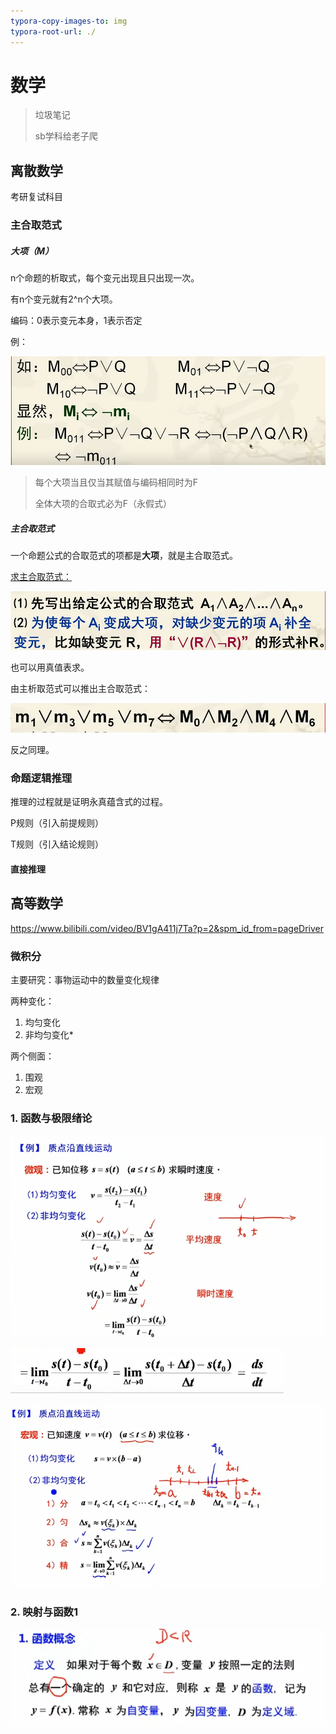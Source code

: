 ```yaml
---
typora-copy-images-to: img
typora-root-url: ./
---
```


# 数学

> 垃圾笔记
>
> sb学科给老子爬



## 离散数学

考研复试科目

### 主合取范式

##### 大项（M）

n个命题的析取式，每个变元出现且只出现一次。

有n个变元就有2^n个大项。

编码：0表示变元本身，1表示否定

例：

![image-20230307113839085](/img/image-20230307113839085.png)

> 每个大项当且仅当其赋值与编码相同时为F
>
> 全体大项的合取式必为F（永假式）

##### 主合取范式

一个命题公式的合取范式的项都是**大项**，就是主合取范式。

<u>求主合取范式：</u>

![image-20230307114926509](/img/image-20230307114926509.png)

也可以用真值表求。

由主析取范式可以推出主合取范式：

![image-20230307120650718](/img/image-20230307120650718.png)

反之同理。



### 命题逻辑推理

推理的过程就是证明永真蕴含式的过程。

P规则（引入前提规则）

T规则（引入结论规则）

#### 直接推理





















## 高等数学

https://www.bilibili.com/video/BV1gA411j7Ta?p=2&spm_id_from=pageDriver

### 微积分

主要研究：事物运动中的数量变化规律

两种变化：

1. 均匀变化
2. 非均匀变化*

两个侧面：

1. 围观
2. 宏观

### 1. 函数与极限绪论

![image-20220202142245539](/img/image-20220202142245539.png)

![image-20220202142359385](/img/image-20220202142359385.png)

![image-20220202142930070](/img/image-20220202142930070.png)

### 2. 映射与函数1

![image-20220202145011521](/img/image-20220202145011521.png)

